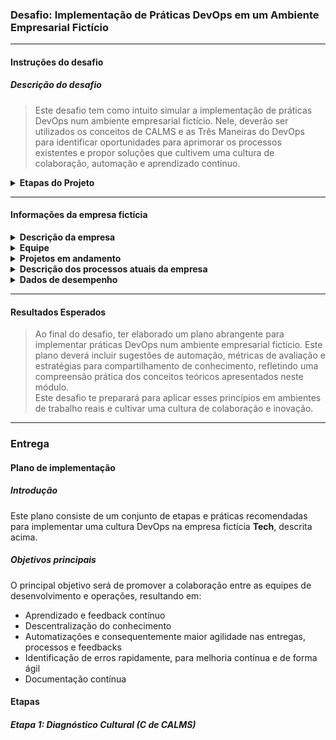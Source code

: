### Desafio: Implementação de Práticas DevOps em um Ambiente Empresarial Fictício

<hr>

#### Instruções do desafio

##### Descrição do desafio

> Este desafio tem como intuito simular a implementação de práticas DevOps num ambiente empresarial fictício. Nele, deverão ser utilizados os conceitos de CALMS e as Três Maneiras do DevOps para identificar oportunidades para aprimorar os processos existentes e propor soluções que cultivem uma cultura de colaboração, automação e aprendizado contínuo.

<details>
  <summary><strong>Etapas do Projeto</strong></summary>
  <ol>
    <li>
        <strong>Diagnóstico Cultural (C de CALMS):</strong>
        <ul>
            <li>Identifique um processo na empresa fictícia que poderia se beneficiar da implementação das práticas DevOps.</li>
            <li>Descreva o processo atual, destacando possíveis pontos de atrito entre as equipes e oportunidades de melhoria.</li>
        </ul>
    </li>
    <li>
        <strong>Automação (A de CALMS):</strong>
        <ul>
            <li>Proponha uma solução de automação para otimizar o processo identificado na etapa anterior.</li>
            <li>Elabore um plano para implementar a automação de forma eficiente e minimizar possíveis resistências.</li>
        </ul>
    </li>
    <li>
        <strong>Mensuração e Compartilhamento de Conhecimento (M e S de CALMS):</strong>
        <ul>
            <li>Estabeleça métricas relevantes para avaliar o impacto da automação na eficiência e qualidade do processo.</li>
            <li>Elabore um plano para disseminar o conhecimento acerca das melhorias implementadas e cultivar uma cultura de colaboração e aprendizado.</li>
        </ul>
    </li>
    <li>
        <strong>Três Maneiras:</strong>
        <ul>
            <li><strong>Primeira Maneira (Acelerar o Fluxo):</strong> Identifique oportunidades para simplificar o processo e acelerar a entrega de valor aos clientes.</li>
            <li><strong>Segunda Maneira (Ampliar o Feedback):</strong> Estabeleça um mecanismo para coletar feedback periodicamente e integrá-lo ao ciclo de desenvolvimento.</li>
            <li><strong>Terceira Maneira (Experimentar e Aprender):</strong> Incentive uma cultura de experimentação e aprendizado, onde falhas são vistas como oportunidades de melhoria.</li>
        </ul>
    </li>
    
  </ol>
</details>

<hr>

#### Informações da empresa fictícia

<details>
    <summary><strong>Descrição da empresa</strong></summary>
    A <strong>Tech</strong> é uma empresa fictícia especializada em desenvolvimento de software, que oferece soluções inovadoras para clientes de diversos setores. Sua missão é simplificar a vida das pessoas através da tecnologia.
</details>

<details>
    <summary><strong>Equipe</strong></summary>
    <ul>
        <li><strong>Desenvolvimento:</strong> 14 desenvolvedores com experiência em Java, C# e JavaScript. Apenas um profissional tem conhecimento em Delphi, a linguagem do sistema legado.</li>
        <li><strong>Operações:</strong> A equipe de operações, composta por 4 profissionais, enfrenta desafios para manter a infraestrutura de TI e os sistemas em funcionamento eficiente, frequentemente lidando com problemas de escalabilidade e desempenho.</li>
    </ul>
</details>

<details>
    <summary><strong>Projetos em andamento</strong></summary>
    <ul>
        <li><strong>Sistema de Gestão de Vendas (LEGADO):</strong> Um aplicativo para gerenciamento de vendas que inclui controle de estoque, emissão de notas fiscais e relatórios de vendas.</li>
        <li><strong>Plataforma de E-commerce:</strong> uma plataforma de e-commerce escalável para clientes do setor varejista.</li>
    </ul>
</details>

<details>
    <summary><strong>Descrição dos processos atuais da empresa</strong></summary>
    <ul>
        <li><strong>Entrega de Código:</strong> Após a conclusão do desenvolvimento de um novo recurso, os desenvolvedores preparam um pacote de implantação e o encaminham à equipe de operações.</li>
        <li><strong>Deploy:</strong> O deploy é realizado manualmente no ambiente de produção, sem seguir um procedimento padronizado ou utilizar automação.</li>
        <li><strong>Testes:</strong> A equipe de operações conduz testes manuais no ambiente para verificar a funcionalidade e a integridade do código após o deploy em produção.</li>
        <li><strong>Monitoramento:</strong> Após o deploy, a equipe de operações monitora manualmente o sistema de logs do servidor, para identificar problemas ou falhas que possam surgir.</li>
    </ul>
</details>

<details>
    <summary><strong>Dados de desempenho</strong></summary>
    <ul>
        <li><strong>Tempo médio entre a entrega do código e o deploy:</strong> 2 dias</li>
        <li><strong>Taxa de sucesso dos deploys manuais:</strong> 80%</li>
        <li><strong>Número de incidentes após o deploy:</strong> média de 2 por semana.</li>
        <li><strong>Tempo médio de recuperação (MTTR) de incidentes:</strong> 4 horas.</li>
    </ul>
</details>

<hr>

#### Resultados Esperados

> Ao final do desafio, ter elaborado um plano abrangente para implementar práticas DevOps num ambiente empresarial fictício. Este plano deverá incluir sugestões de automação, métricas de avaliação e estratégias para compartilhamento de conhecimento, refletindo uma compreensão prática dos conceitos teóricos apresentados neste módulo. <br>
Este desafio te preparará para aplicar esses princípios em ambientes de trabalho reais e cultivar uma cultura de colaboração e inovação.

<hr>

### Entrega

#### Plano de implementação

##### Introdução

Este plano consiste de um conjunto de etapas e práticas recomendadas para implementar uma cultura DevOps na empresa fictícia **Tech**, descrita acima. 


##### Objetivos principais

O principal objetivo será de promover a colaboração entre as equipes de desenvolvimento e operações, resultando em:
- Aprendizado e feedback contínuo
- Descentralização do conhecimento
- Automatizações e consequentemente maior agilidade nas entregas, processos e feedbacks
- Identificação de erros rapidamente, para melhoria contínua e de forma ágil
- Documentação contínua

#### Etapas

##### Etapa 1: Diagnóstico Cultural (C de CALMS)

